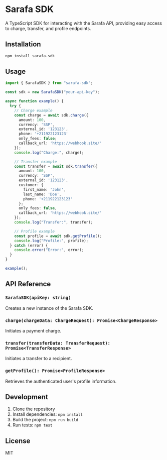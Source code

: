 # Sarafa SDK

A TypeScript SDK for interacting with the Sarafa API, providing easy access to charge, transfer, and profile endpoints.

## Installation

```bash
npm install sarafa-sdk
```

## Usage

```typescript
import { SarafaSDK } from "sarafa-sdk";

const sdk = new SarafaSDK("your-api-key");

async function example() {
  try {
    // Charge example
    const charge = await sdk.charge({
      amount: 100,
      currency: 'SSP',
      external_id: '123123',
      phone: '+211922123123'
      only_fees: false;
      callback_url: 'https://webhook.site/'
    });
    console.log("Charge:", charge);

    // Transfer example
    const transfer = await sdk.transfer({
      amount: 100,
      currency: 'SSP',
      external_id: '123123',
      customer: {
        first_name: 'John',
        last_name: 'Doe',
        phone: '+211922123123'
      };
      only_fees: false,
      callback_url: 'https://webhook.site/'
    });
    console.log("Transfer:", transfer);

    // Profile example
    const profile = await sdk.getProfile();
    console.log("Profile:", profile);
  } catch (error) {
    console.error("Error:", error);
  }
}

example();
```

## API Reference

### `SarafaSDK(apiKey: string)`

Creates a new instance of the Sarafa SDK.

### `charge(chargeData: ChargeRequest): Promise<ChargeResponse>`

Initiates a payment charge.

### `transfer(transferData: TransferRequest): Promise<TransferResponse>`

Initiates a transfer to a recipient.

### `getProfile(): Promise<ProfileResponse>`

Retrieves the authenticated user's profile information.

## Development

1. Clone the repository
2. Install dependencies: `npm install`
3. Build the project: `npm run build`
4. Run tests: `npm test`

## License

MIT
